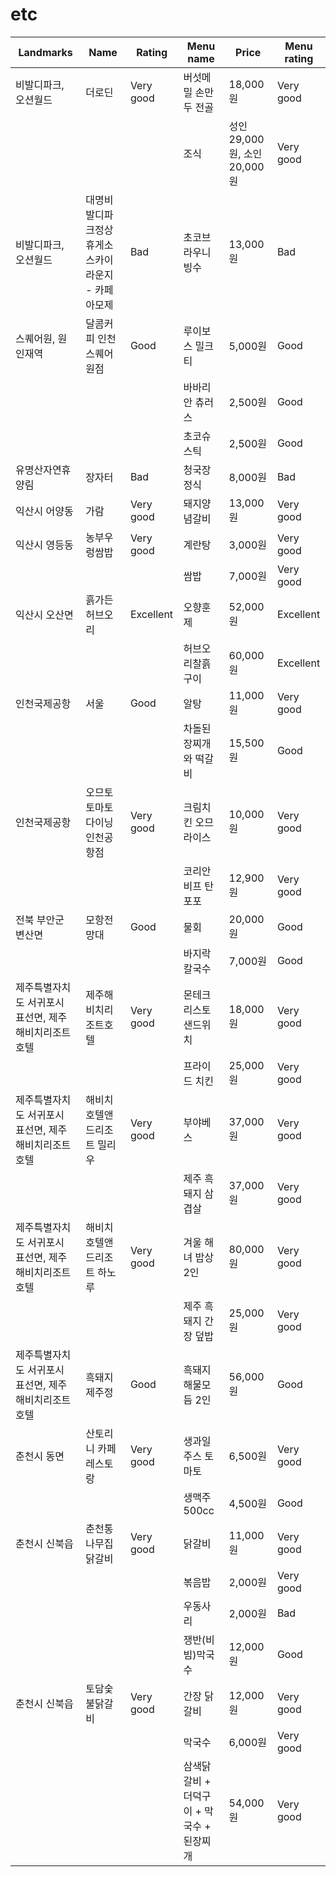 # etc

| Landmarks | Name | Rating | Menu name | Price | Menu rating |
| --- | --- | --- | --- | --- | --- |
| 비발디파크, 오션월드 | 더로딘 | Very good | 버섯메밀 손만두 전골 | 18,000원 | Very good |
| | | | 조식 | 성인 29,000원, 소인 20,000원 | Very good |
| 비발디파크, 오션월드 | 대명비발디파크정상휴게소스카이라운지 - 카페아모제 | Bad | 초코브라우니빙수 | 13,000원 | Bad |
| 스퀘어원, 원인재역 | 달콤커피 인천스퀘어원점 | Good | 루이보스 밀크티 | 5,000원 | Good |
| | | | 바바리안 츄러스 | 2,500원 | Good |
| | | | 초코슈스틱 | 2,500원 | Good |
| 유명산자연휴양림 | 장자터 | Bad | 청국장정식 | 8,000원 | Bad |
| 익산시 어양동 | 가람 | Very good | 돼지양념갈비 | 13,000원 | Very good |
| 익산시 영등동 | 농부우렁쌈밥 | Very good | 계란탕 | 3,000원 | Very good |
| | | | 쌈밥 | 7,000원 | Very good |
| 익산시 오산면 | 흙가든허브오리 | Excellent | 오향훈제 | 52,000원 | Excellent |
| | | | 허브오리찰흙구이 | 60,000원 | Excellent |
| 인천국제공항 | 서울 | Good | 알탕 | 11,000원 | Very good |
| | | | 차돌된장찌개와 떡갈비 | 15,500원 | Good |
| 인천국제공항 | 오므토토마토다이닝 인천공항점 | Very good | 크림치킨 오므라이스 | 10,000원 | Very good |
| | | | 코리안비프 탄포포 | 12,900원 | Very good |
| 전북 부안군 변산면 | 모항전망대 | Good | 물회 | 20,000원 | Good |
| | | | 바지락칼국수 | 7,000원 | Good |
| 제주특별자치도 서귀포시 표선면, 제주해비치리조트호텔 | 제주해비치리조트호텔 | Very good | 몬테크리스토 샌드위치 | 18,000원 | Very good |
| | | | 프라이드 치킨 | 25,000원 | Very good |
| 제주특별자치도 서귀포시 표선면, 제주해비치리조트호텔 | 해비치호텔앤드리조트 밀리우 | Very good | 부야베스 | 37,000원 | Very good |
| | | | 제주 흑돼지 삼겹살 | 37,000원 | Very good |
| 제주특별자치도 서귀포시 표선면, 제주해비치리조트호텔 | 해비치호텔앤드리조트 하노루 | Very good | 겨울 해녀 밥상 2인 | 80,000원 | Very good |
| | | | 제주 흑돼지 간장 덮밥 | 25,000원 | Very good |
| 제주특별자치도 서귀포시 표선면, 제주해비치리조트호텔 | 흑돼지제주정 | Good | 흑돼지 해물모듬 2인 | 56,000원 | Good |
| 춘천시 동면 | 산토리니 카페 레스토랑 | Very good | 생과일주스 토마토 | 6,500원 | Very good |
| | | | 생맥주 500cc | 4,500원 | Good |
| 춘천시 신북읍 | 춘천통나무집닭갈비 | Very good | 닭갈비 | 11,000원 | Very good |
| | | | 볶음밥 | 2,000원 | Very good |
| | | | 우동사리 | 2,000원 | Bad |
| | | | 쟁반(비빔)막국수 | 12,000원 | Good |
| 춘천시 신북읍 | 토담숯불닭갈비 | Very good | 간장 닭갈비 | 12,000원 | Very good |
| | | | 막국수 | 6,000원 | Very good |
| | | | 삼색닭갈비 + 더덕구이 + 막국수 + 된장찌개 | 54,000원 | Very good |
